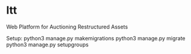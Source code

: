 # ltt
Web Platform for Auctioning Restructured Assets

Setup:
  python3 manage.py makemigrations
  python3 manage.py migrate
  python3 manage.py setupgroups

